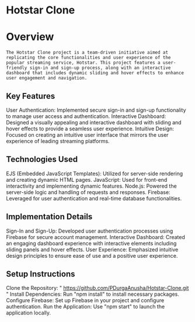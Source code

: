 # Hotstar Clone

# Overview
    The Hotstar Clone project is a team-driven initiative aimed at replicating the core functionalities and user experience of the popular streaming service, Hotstar. This project features a user-friendly sign-in and sign-up process, along with an interactive dashboard that includes dynamic sliding and hover effects to enhance user engagement and navigation.

## Key Features
User Authentication: Implemented secure sign-in and sign-up functionality to manage user access and authentication.
Interactive Dashboard: Designed a visually appealing and interactive dashboard with sliding and hover effects to provide a seamless user experience.
Intuitive Design: Focused on creating an intuitive user interface that mirrors the user experience of leading streaming platforms.
## Technologies Used
EJS (Embedded JavaScript Templates): Utilized for server-side rendering and creating dynamic HTML pages.
JavaScript: Used for front-end interactivity and implementing dynamic features.
Node.js: Powered the server-side logic and handling of requests and responses.
Firebase: Leveraged for user authentication and real-time database functionalities.
## Implementation Details
Sign-In and Sign-Up: Developed user authentication processes using Firebase for secure account management.
Interactive Dashboard: Created an engaging dashboard experience with interactive elements including sliding panels and hover effects.
User Experience: Emphasized intuitive design principles to ensure ease of use and a positive user experience.
## Setup Instructions
Clone the Repository: " https://github.com/PDurgaAnusha/Hotstar-Clone.git "
Install Dependencies: Run "npm install" to install necessary packages.
Configure Firebase: Set up Firebase in your project and configure authentication.
Run the Application: Use "npm start" to launch the application locally.
